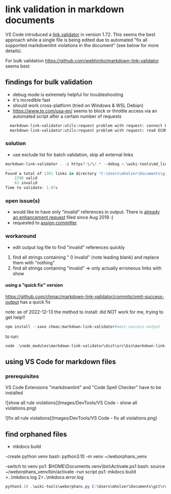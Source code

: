# link validation in markdown documents

VS Code introduced a [link validator](https://code.visualstudio.com/Docs/languages/markdown) in version 1.72. This seems the best approach while a single file is being edited due to automated "fix all supported markdownlint violations in the document" (see below for more details).

For bulk validation <https://github.com/webhintio/markdown-link-validator> seems best

## findings for bulk validation

- debug mode is extremely helpful for troubleshooting
- it's incredible fast
- should work cross-platform (tried on Windows & WSL Debian)
- <https://www.te.com/usa-en/> seems to block or throttle access via an automated script after a certain number of requests

```bash
  markdown-link-validator:utils:request problem with request: connect ETIMEDOUT 2a01:4f8:221:3b0a:1000:0:19:200:443 - https://www.lammertbies.nl/comm/cable/RS-232.html +21s
  markdown-link-validator:utils:request problem with request: read ECONNRESET - https://www.te.com/usa-en/product-4-1437290-1.html +1m
```

### solution

- use exclude list for batch validation, skip all external links

```powershell
markdown-link-validator . -i https?:\/\/.* --debug >.\wiki-tools\md_link_validation.log
...
Found a total of 1361 links in directory "C:\Users\mholzer\Documents\git\rusefi_documentation":
    1298 valid
    63 invalid
Time to validate: 1.07s
```

### open issue(s)

- would like to have only "invalid" references in output. There is [already an enhancement request](https://github.com/webhintio/markdown-link-validator/issues/6) filed since Aug 2019 :(
- requested to [assign committer](https://github.com/webhintio/hint/issues/5382)

### workaround

- edit output log file to find "invalid" references quickly

1. find all strings containing " 0 invalid" (note leading blank) and replace them with "nothing"
2. find all strings containing "invalid" => only actually erroneous links with show

#### using a "quick fix" version

<https://github.com/chmac/markdown-link-validator/commits/omit-success-output> has a quick fix

note: as of 2022-12-13 the method to install:
did NOT work for me, trying to get help!!

```powershell
npm install --save chmac/markdown-link-validator#omit-success-output
```

to run:

```powershell
node .\node_modules\markdown-link-validator\dist\src\bin\markdown-link-validator.js . -i https?:\/\/.* --debug
```

## using VS Code for markdown files

### prerequisites

VS Code Extensions "markdownlint" and "Code Spell Checker" have to be installed

![show all rule violations](Images/DevTools/VS Code - show all violations.png)

![fix all rule violations](Images/DevTools/VS Code - fix all violations.png)

## find orphaned files

- mkdocs build

-create python venv
bash: python3.10 -m venv ~/weborphans_venv

-switch to venv
ps1: $HOME\Documents\.venv\bin\Activate.ps1
bash: source ~/weborphans_venv/bin/activate
-run script
ps1:  mkdocs build >..\mkdocs.log 2>..\mkdocs.error.log

```powershell
python3.10 .\wiki-tools\weborphans.py C:\Users\mholzer\Documents\git\rusefi_documentation\mkdocs\site\Home\ https://wiki.rusefi.com/ >.\wiki-tools\weborphans.log
```
